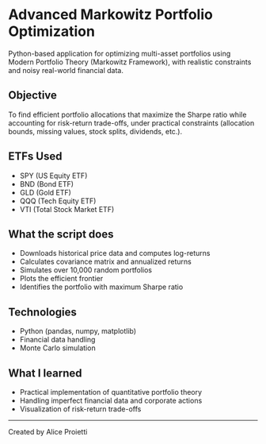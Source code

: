 # Advanced Markowitz Portfolio Optimization

Python-based application for optimizing multi-asset portfolios using Modern Portfolio Theory (Markowitz Framework), with realistic constraints and noisy real-world financial data.

## Objective
To find efficient portfolio allocations that maximize the Sharpe ratio while accounting for risk-return trade-offs, under practical constraints (allocation bounds, missing values, stock splits, dividends, etc.).

## ETFs Used
- SPY (US Equity ETF)
- BND (Bond ETF)
- GLD (Gold ETF)
- QQQ (Tech Equity ETF)
- VTI (Total Stock Market ETF)

## What the script does
- Downloads historical price data and computes log-returns
- Calculates covariance matrix and annualized returns
- Simulates over 10,000 random portfolios
- Plots the efficient frontier
- Identifies the portfolio with maximum Sharpe ratio

## Technologies
- Python (pandas, numpy, matplotlib)
- Financial data handling
- Monte Carlo simulation

## What I learned
- Practical implementation of quantitative portfolio theory
- Handling imperfect financial data and corporate actions
- Visualization of risk-return trade-offs

---

Created by Alice Proietti

